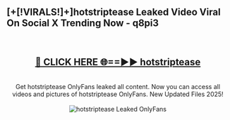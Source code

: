 <h2>[+[!VIRALS!]+]hotstriptease Leaked Video Viral On Social X Trending Now - q8pi3</h2>
<br>
<div align="center">
<h2><a href="https://libra.edu.pl?hotstriptease" rel="nofollow">🔴 CLICK HERE 🌐==►► hotstriptease</a></h2>
<br>
Get hotstriptease OnlyFans leaked all content. Now you can access all videos and pictures of hotstriptease OnlyFans. New Updated Files 2025!
<br>
<br>
<a href="https://libra.edu.pl?hotstriptease" rel="nofollow" data-target="animated-image.originalLink"><img src="https://i.ibb.co.com/WyWwxjT/player-gif2.gif" alt="hotstriptease Leaked OnlyFans" style="max-width: 100%; display: inline-block;" data-target="animated-image.originalImage"></a>
</div>
<br>